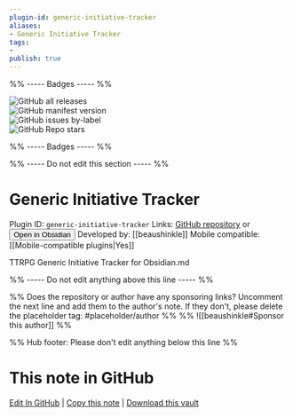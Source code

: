 ```yaml
---
plugin-id: generic-initiative-tracker
aliases:
- Generic Initiative Tracker
tags: 
- 
publish: true
---
```


%% ----- Badges ----- %%

![GitHub all releases](https://img.shields.io/github/downloads/beaushinkle/obsidian-generic-initiative-tracker/total?color=573E7A&logo=github&style=for-the-badge)   
![GitHub manifest version](https://img.shields.io/github/manifest-json/v/beaushinkle/obsidian-generic-initiative-tracker?color=573E7A&logo=github&style=for-the-badge)   
![GitHub issues by-label](https://img.shields.io/github/issues/beaushinkle/obsidian-generic-initiative-tracker/help%20wanted?color=573E7A&logo=github&style=for-the-badge)   
![GitHub Repo stars](https://img.shields.io/github/stars/beaushinkle/obsidian-generic-initiative-tracker?color=573E7A&logo=github&style=for-the-badge)

%% ----- Badges ----- %%

%% ----- Do not edit this section ----- %%

# Generic Initiative Tracker

Plugin ID: `generic-initiative-tracker`
Links: [GitHub repository](https://github.com/beaushinkle/obsidian-generic-initiative-tracker) or [<button id=HH>Open in Obsidian</button>](obsidian://show-plugin?id=generic-initiative-tracker)
Developed by: [[beaushinkle]]
Mobile compatible: [[Mobile-compatible plugins|Yes]]

TTRPG Generic Initiative Tracker for Obsidian.md

%% ----- Do not edit anything above this line ----- %% 

%% Does the repository or author have any sponsoring links? Uncomment the next line and add them to the author's note. If they don't, please delete the placeholder tag: #placeholder/author %%
%% ![[beaushinkle#Sponsor this author]] %%

%% Hub footer: Please don't edit anything below this line %%

# This note in GitHub

<span class="git-footer">[Edit In GitHub](https://github.dev/obsidian-community/obsidian-hub/blob/main/02%20-%20Community%20Expansions/02.05%20All%20Community%20Expansions/Plugins/generic-initiative-tracker.md "git-hub-edit-note") | [Copy this note](https://raw.githubusercontent.com/obsidian-community/obsidian-hub/main/02%20-%20Community%20Expansions/02.05%20All%20Community%20Expansions/Plugins/generic-initiative-tracker.md "git-hub-copy-note") | [Download this vault](https://github.com/obsidian-community/obsidian-hub/archive/refs/heads/main.zip "git-hub-download-vault") </span>
